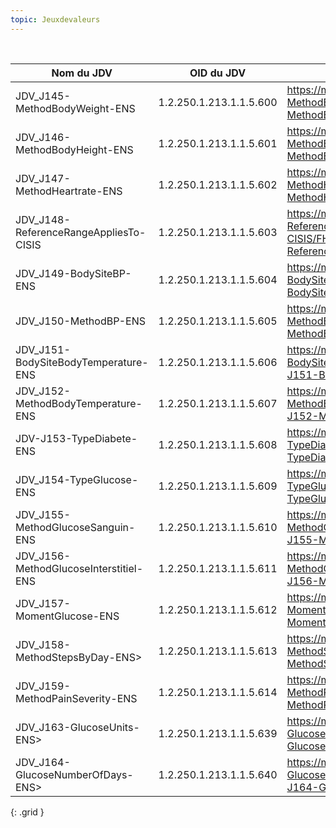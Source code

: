 ```yaml
---
topic: Jeuxdevaleurs
---
```


&nbsp;


|     Nom du JDV                                |     OID   du JDV               |     URL                                                                                                                  |     Profils utilisant ce JDV                                                                               |
|-----------------------------------------------|--------------------------------|--------------------------------------------------------------------------------------------------------------------------|------------------------------------------------------------------------------------------------------------|
|     JDV_J145-MethodBodyWeight-ENS             |     1.2.250.1.213.1.1.5.600    |     <https://mos.esante.gouv.fr/NOS/JDV_J145-MethodBodyWeight-ENS/FHIR/JDV-J145-MethodBodyWeight-ENS>                      |     MesFrObservationBodyWeight                                                                            |
|     JDV_J146-MethodBodyHeight-ENS             |     1.2.250.1.213.1.1.5.601    |     <https://mos.esante.gouv.fr/NOS/JDV_J146-MethodBodyHeight-ENS/FHIR/JDV-J146-MethodBodyHeight-ENS>                      |     MesFrObservationBodyHeight                                                                            |
|     JDV_J147-MethodHeartrate-ENS              |     1.2.250.1.213.1.1.5.602    |     <https://mos.esante.gouv.fr/NOS/JDV_J147-MethodHeartrate-ENS/FHIR/JDV-J147-MethodHeartrate-ENS>                        |     MesFrObservationHeartrate                                                                             |
|     JDV_J148-ReferenceRangeAppliesTo-CISIS    |     1.2.250.1.213.1.1.5.603    |     <https://mos.esante.gouv.fr/NOS/JDV_J148-ReferenceRangeAppliesTo-CISIS/FHIR/JDV-J148-ReferenceRangeAppliesTo-CISIS>    |     MesFrObservationHeartrate    MesFrObservationBP    MesFrObservationBmi    MesObservationGlucose    |
|     JDV_J149-BodySiteBP-ENS                   |     1.2.250.1.213.1.1.5.604    |     <https://mos.esante.gouv.fr/NOS/JDV_J149-BodySiteBP-ENS/FHIR/JDV-J149-BodySiteBP-ENS>                                  |     MesFrObservationBP                                                                                    |
|     JDV_J150-MethodBP-ENS                     |     1.2.250.1.213.1.1.5.605    |     <https://mos.esante.gouv.fr/NOS/JDV_J150-MethodBP-ENS/FHIR/JDV-J150-MethodBP-ENS>                                      |     MesFrObservationBP                                                                                    |
|     JDV_J151-BodySiteBodyTemperature-ENS      |     1.2.250.1.213.1.1.5.606    |     <https://mos.esante.gouv.fr/NOS/JDV_J151-BodySiteBodyTemperature-ENS/FHIR/JDV-J151-BodySiteBodyTemperature-ENS>        |     MesFrObservationBodyTemperature                                                                       |
|     JDV_J152-MethodBodyTemperature-ENS        |     1.2.250.1.213.1.1.5.607    |     <https://mos.esante.gouv.fr/NOS/JDV_J152-MethodBodyTemperature-ENS/FHIR/JDV-J152-MethodBodyTemperature-ENS>            |     MesFrObservationBodyTemperature                                                                       |
|     JDV-J153-TypeDiabete-ENS                  |     1.2.250.1.213.1.1.5.608    |     <https://mos.esante.gouv.fr/NOS/JDV_J153-TypeDiabete-ENS/FHIR/JDV-J153-TypeDiabete-ENS>                                |     MesObservationGlucose     extension:MesDiabetisType                                                  |
|     JDV_J154-TypeGlucose-ENS                  |     1.2.250.1.213.1.1.5.609    |     <https://mos.esante.gouv.fr/NOS/JDV_J154-TypeGlucose-ENS/FHIR/JDV-J154-TypeGlucose-ENS>                                |     MesObservationGlucose                                                                                 |
|     JDV_J155-MethodGlucoseSanguin-ENS         |     1.2.250.1.213.1.1.5.610    |     <https://mos.esante.gouv.fr/NOS/JDV_J155-MethodGlucoseSanguin-ENS/FHIR/JDV-J155-MethodGlucoseSanguin-ENS>              |     MesObservationGlucose                                                                                 |
|     JDV_J156-MethodGlucoseInterstitiel-ENS    |     1.2.250.1.213.1.1.5.611    |     <https://mos.esante.gouv.fr/NOS/JDV_J156-MethodGlucoseInterstitiel-ENS/FHIR/JDV-J156-MethodGlucoseInterstitiel-ENS>    |     MesObservationGlucose                                                                                 |
|     JDV_J157-MomentGlucose-ENS                |     1.2.250.1.213.1.1.5.612    |     <https://mos.esante.gouv.fr/NOS/JDV_J157-MomentGlucose-ENS/FHIR/JDV-J157-MomentGlucose-ENS>                            |     MesObservationGlucose                                                                                 |
|     JDV_J158-MethodStepsByDay-ENS>             |     1.2.250.1.213.1.1.5.613    |     <https://mos.esante.gouv.fr/NOS/JDV_J158-MethodStepsByDay-ENS/FHIR/JDV-J158-MethodStepsByDay-ENS>                      |     MesObservationStepsByDay                                                                              |
|     JDV_J159-MethodPainSeverity-ENS           |     1.2.250.1.213.1.1.5.614    |     <https://mos.esante.gouv.fr/NOS/JDV_J159-MethodPainSeverity-ENS/FHIR/JDV-J159-MethodPainSeverity-ENS>                  |     MesObservationPainSeverity                                                                            |
|     JDV_J163-GlucoseUnits-ENS>                 |     1.2.250.1.213.1.1.5.639    |     <https://mos.esante.gouv.fr/NOS/JDV_J163-GlucoseUnits-ENS/FHIR/JDV-J163-GlucoseUnits-ENS>                              |     MesObservationGlucose                                                                                 |
|     JDV_J164-GlucoseNumberOfDays-ENS>          |     1.2.250.1.213.1.1.5.640    |     <https://mos.esante.gouv.fr/NOS/JDV_J164-GlucoseNumberOfDays-ENS/FHIR/JDV-J164-GlucoseNumberOfDays-ENS>                |     MesObservationGlucose                                                                                 |
{: .grid }